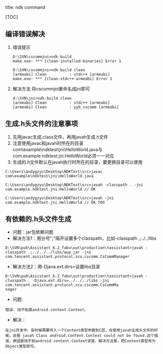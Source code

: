 title: ndk command

[TOC]

## 编译错误解决

1. 错误提示
	```
	D:\SVN\cscommjni>ndk-build
	make.exe: *** [clean-installed-binaries] Error 1

	D:\SVN\cscommjni>ndk-build clean
	[armeabi] Clean          : stdc++ [armeabi]
	make.exe: *** [clean-stdc++-armeabi] Error 1
	```
2. 解决方法
	将cscommjni重命名成jni即可
	```
	d:\SVN\jni>ndk-build clean
	[armeabi] Clean          : stdc++ [armeabi]
	[armeabi] Clean          : yyb_cscomm [armeabi]
	```

## 生成.h头文件的注意事项

1. 先用javac生成.class文件，再用javah生成.h文件
2. 注意使用javac和javah时所在的目录 com\example\ndktest\jni\HelloWorld.java与com.example.ndktest.jni.HelloWorld必须一一对应
3. 生成的.h文件默认在javah执行时所在的目录，要更换目录可以使用
```
C:\Users\andygzyu\Desktop\NDKTest\src>javac com\example\ndktest\jni\HelloWorld.java

C:\Users\andygzyu\Desktop\NDKTest\src>javah -classpath . -jni com.example.ndktest.jni.HelloWorld // OK 

C:\Users\andygzyu\Desktop\NDKTest\src>javah -jni com.example.ndktest.jni.HelloWorld // OK TOO
```

## 有依赖的.h头文件生成

- 问题：jar包依赖问题
- 解决方法1：用分号";"隔开设置多个classpath，比如-classpath .;../../libs
```
D:\SVN\pub\Assistant_6.2_fabu\out\production\tassistant>javah -classpath .;../../../libs/wup.jar -jni com.tencent.assistant.protocol.scu.cscomm.CsCommManager
```
- 解决方法2：用-Djava.ext.dirs=设置libs目录
```
D:\SVN\pub\Assistant_6.2_fabu\out\production\tassistant>javah -classpath . -Djava.ext.dirs=../../../libs -jni com.tencent.assistant.protocol.scu.cscomm.CsCommMa
nager
```

- 问题:
```
错误: 找不到类android.content.Context。
```
- 解决：
```
在jni开发中，有时候需要传入一个Context类型参数到C层，在使用javah生成头文件的时候，会报 javah Class android.content.Context could not be found.这个错误，原因是找不到android.content.Context该类，解决方法是，把Context类型改为Object类型即可。
```